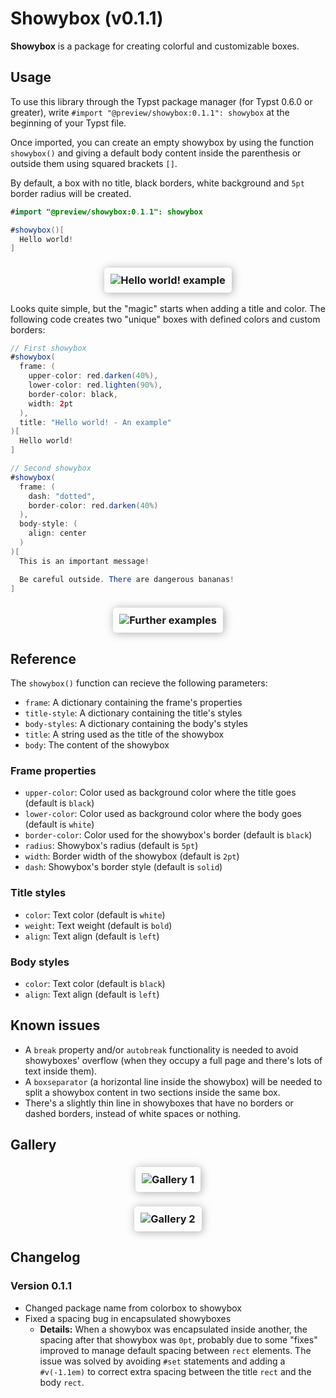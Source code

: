 # Showybox (v0.1.1)

**Showybox** is a package for creating colorful and customizable boxes.

## Usage

To use this library through the Typst package manager (for Typst 0.6.0 or greater), write `#import "@preview/showybox:0.1.1": showybox` at the beginning of your Typst file.

Once imported, you can create an empty showybox by using the function `showybox()` and giving a default body content inside the parenthesis or outside them using squared brackets `[]`.

By default, a box with no title, black borders, white background and `5pt` border radius will be created.

```java
#import "@preview/showybox:0.1.1": showybox

#showybox()[
  Hello world!
]
```
<h3 align="center">
  <img alt="Hello world! example" src="https://i.ibb.co/5FZ5Q32/Captura-de-pantalla-2023-07-01-152146.png" style="max-width: 100%; padding: 10px 10px; box-shadow: 1pt 1pt 10pt 0pt #AAAAAA; border-radius: 4pt">
</h3>

Looks quite simple, but the "magic" starts when adding a title and color. The following code creates two "unique" boxes with defined colors and custom borders:
```java
// First showybox
#showybox(
  frame: (
    upper-color: red.darken(40%),
    lower-color: red.lighten(90%),
    border-color: black,
    width: 2pt
  ),
  title: "Hello world! - An example"
)[
  Hello world!
]

// Second showybox
#showybox(
  frame: (
    dash: "dotted",
    border-color: red.darken(40%)
  ),
  body-style: (
    align: center
  )
)[
  This is an important message!

  Be careful outside. There are dangerous bananas!
]
```
<h3 align="center">
  <img alt="Further examples" src="https://i.ibb.co/mGgGd1s/Captura-de-pantalla-2023-07-01-152214.png" style="max-width: 100%; padding: 10px 10px; box-shadow: 1pt 1pt 10pt 0pt #AAAAAA; border-radius: 4pt">
</h3>

## Reference

The `showybox()` function can recieve the following parameters:
- `frame`: A dictionary containing the frame's properties
- `title-style`: A dictionary containing the title's styles
- `body-styles`: A dictionary containing the body's styles
- `title`: A string used as the title of the showybox
- `body`: The content of the showybox

### Frame properties
- `upper-color`: Color used as background color where the title goes (default is `black`)
- `lower-color`: Color used as background color where the body goes (default is `white`)
- `border-color`: Color used for the showybox's border (default is `black`)
- `radius`: Showybox's radius (default is `5pt`)
- `width`: Border width of the showybox (default is `2pt`)
- `dash`: Showybox's border style (default is `solid`)

### Title styles
- `color`: Text color (default is `white`)
- `weight`: Text weight (default is `bold`)
- `align`: Text align (default is `left`)

### Body styles
- `color`: Text color (default is `black`)
- `align`: Text align (default is `left`)

## Known issues
- A `break` property and/or `autobreak` functionality is needed to avoid showyboxes' overflow (when they occupy a full page and there's lots of text inside them).
- A `boxseparator` (a horizontal line inside the showybox) will be needed to split a showybox content in two sections inside the same box.
- There's a slightly thin line in showyboxes that have no borders or dashed borders, instead of white spaces or nothing.

## Gallery
<h3 align="center">
  <img alt="Gallery 1" src="https://i.ibb.co/rmFYWhq/Captura-de-pantalla-2023-07-01-152511.png" style="max-width: 100%; padding: 10px 10px; box-shadow: 1pt 1pt 10pt 0pt #AAAAAA; border-radius: 4pt">
</h3>
<h3 align="center">
  <img alt="Gallery 2" src="https://i.ibb.co/23xvrHt/Captura-de-pantalla-2023-07-01-152528.png" style="max-width: 100%; padding: 10px 10px; box-shadow: 1pt 1pt 10pt 0pt #AAAAAA; border-radius: 4pt">
</h3>

## Changelog

### Version 0.1.1
- Changed package name from colorbox to showybox
- Fixed a spacing bug in encapsulated showyboxes
  - **Details:** When a showybox was encapsulated inside another, the spacing after that showybox was `0pt`, probably due to some "fixes" improved to manage default spacing between `rect` elements. The issue was solved by avoiding `#set` statements and adding a `#v(-1.1em)` to correct extra spacing between the title `rect` and the body `rect`.
